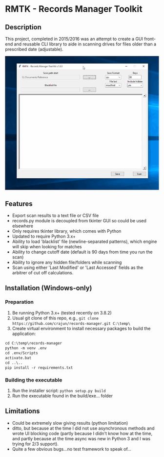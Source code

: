 # RMTK - Records Manager Toolkit

## Description

This project, completed in 2015/2016 was an attempt to create a GUI front-end and
reusable CLI library to aide in scanning drives for files older than a prescribed
date (adjustable).

![Gif of RMTK features.](rmtk.gif)

## Features

* Export scan results to a text file or CSV file
* records.py module is decoupled from tkinter GUI so could be used elsewhere
* Only requires tkinter library, which comes with Python
* Updated to require Python 3.x+
* Ability to load 'blacklist' file (newline-separated patterns), which
engine will skip when looking for matches
* Ability to change cutoff date (default is 90 days from time you run
the scan)
* Ability to ignore any hidden file/folders while scanning
* Scan using either 'Last Modified' or 'Last Accessed' fields as the
arbitrer of cut off calculations.

## Installation (Windows-only)

### Preparation

1. Be running Python 3.x+ (tested recently on 3.8.2)
1. Usual git clone of this repo, e.g., ```git clone https://github.com/crajun/records-manager.git C:\temp\```
1. Create virtual environment to install necessary packages to build the
application:

```cmd.exe
cd C:\temp\records-manager
python -m venv .env
cd .env/Scripts
activate.bat
cd ..\..
pip install -r requirements.txt
```

### Building the executable

1. Run the installer script: ```python setup.py build```
1. Run the executable found in the build/exe... folder

## Limitations

* Could be extremely slow giving results (python limitation)
* ditto, but because at the time I did not use asynchronous methods
and wrote UI blocking code (partly because I didn't know how at the
time, and partly because at the time async was new in Python 3 and
I was trying for 2/3 support).
* Quite a few obvious bugs...no test framework to speak of...
